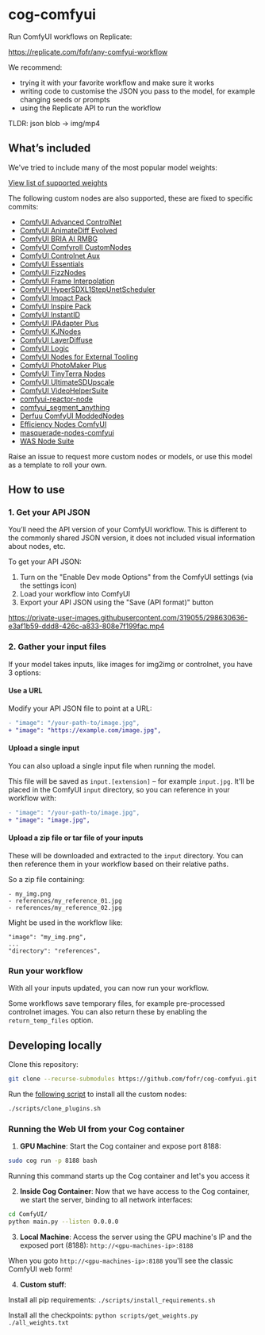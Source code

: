 # cog-comfyui

Run ComfyUI workflows on Replicate:

https://replicate.com/fofr/any-comfyui-workflow

We recommend:

- trying it with your favorite workflow and make sure it works
- writing code to customise the JSON you pass to the model, for example changing seeds or prompts
- using the Replicate API to run the workflow

TLDR: json blob -> img/mp4

## What’s included

We've tried to include many of the most popular model weights:

[View list of supported weights](https://github.com/fofr/cog-comfyui/blob/main/supported_weights.md)

The following custom nodes are also supported, these are fixed to specific commits:

- [ComfyUI Advanced ControlNet](https://github.com/Kosinkadink/ComfyUI-Advanced-ControlNet/tree/bd5bcbf)
- [ComfyUI AnimateDiff Evolved](https://github.com/Kosinkadink/ComfyUI-AnimateDiff-Evolved/tree/6148195)
- [ComfyUI BRIA AI RMBG](https://github.com/ZHO-ZHO-ZHO/ComfyUI-BRIA_AI-RMBG/tree/44a3f8f)
- [ComfyUI Comfyroll CustomNodes](https://github.com/Suzie1/ComfyUI_Comfyroll_CustomNodes/tree/d78b780)
- [ComfyUI Controlnet Aux](https://github.com/Fannovel16/comfyui_controlnet_aux/tree/6d6f63c)
- [ComfyUI Essentials](https://github.com/cubiq/ComfyUI_essentials/tree/101ebae)
- [ComfyUI FizzNodes](https://github.com/FizzleDorf/ComfyUI_FizzNodes/tree/cd6cadd)
- [ComfyUI Frame Interpolation](https://github.com/Fannovel16/ComfyUI-Frame-Interpolation/tree/5e11679)
- [ComfyUI HyperSDXL1StepUnetScheduler](https://github.com/fofr/ComfyUI-HyperSDXL1StepUnetScheduler/tree/5073c7a)
- [ComfyUI Impact Pack](https://github.com/fofr/ComfyUI-Impact-Pack/tree/07a18e7)
- [ComfyUI Inspire Pack](https://github.com/ltdrdata/ComfyUI-Inspire-Pack/tree/c8231dd)
- [ComfyUI InstantID](https://github.com/cubiq/ComfyUI_InstantID/tree/8b7932a)
- [ComfyUI IPAdapter Plus](https://github.com/cubiq/ComfyUI_IPAdapter_plus/tree/0d0a7b3)
- [ComfyUI KJNodes](https://github.com/kijai/ComfyUI-KJNodes/tree/48d5a18)
- [ComfyUI LayerDiffuse](https://github.com/huchenlei/ComfyUI-layerdiffuse/tree/151f746)
- [ComfyUI Logic](https://github.com/theUpsider/ComfyUI-Logic/tree/fb88973)
- [ComfyUI Nodes for External Tooling](https://github.com/Acly/comfyui-tooling-nodes/tree/bcb591c)
- [ComfyUI PhotoMaker Plus](https://github.com/shiimizu/ComfyUI-PhotoMaker-Plus/tree/4c61084)
- [ComfyUI TinyTerra Nodes](https://github.com/TinyTerra/ComfyUI_tinyterraNodes/tree/eda8a09)
- [ComfyUI UltimateSDUpscale](https://github.com/ssitu/ComfyUI_UltimateSDUpscale/tree/bcefc5b)
- [ComfyUI VideoHelperSuite](https://github.com/Kosinkadink/ComfyUI-VideoHelperSuite/tree/1dbf01b)
- [comfyui-reactor-node](https://github.com/Gourieff/comfyui-reactor-node/tree/ae81f62)
- [comfyui_segment_anything](https://github.com/storyicon/comfyui_segment_anything/tree/681d977)
- [Derfuu ComfyUI ModdedNodes](https://github.com/Derfuu/Derfuu_ComfyUI_ModdedNodes/tree/2ace4c4)
- [Efficiency Nodes ComfyUI](https://github.com/jags111/efficiency-nodes-comfyui/tree/1ac5f18)
- [masquerade-nodes-comfyui](https://github.com/BadCafeCode/tree/masquerade-nodes-comfyui/240209b)
- [WAS Node Suite](https://github.com/WASasquatch/was-node-suite-comfyui/tree/33534f2)

Raise an issue to request more custom nodes or models, or use this model as a template to roll your own.

## How to use

### 1. Get your API JSON

You’ll need the API version of your ComfyUI workflow. This is different to the commonly shared JSON version, it does not included visual information about nodes, etc.

To get your API JSON:

1. Turn on the "Enable Dev mode Options" from the ComfyUI settings (via the settings icon)
2. Load your workflow into ComfyUI
3. Export your API JSON using the "Save (API format)" button

https://private-user-images.githubusercontent.com/319055/298630636-e3af1b59-ddd8-426c-a833-808e7f199fac.mp4

### 2. Gather your input files

If your model takes inputs, like images for img2img or controlnet, you have 3 options:

#### Use a URL

Modify your API JSON file to point at a URL:

```diff
- "image": "/your-path-to/image.jpg",
+ "image": "https://example.com/image.jpg",
```

#### Upload a single input

You can also upload a single input file when running the model.

This file will be saved as `input.[extension]` – for example `input.jpg`. It'll be placed in the ComfyUI `input` directory, so you can reference in your workflow with:

```diff
- "image": "/your-path-to/image.jpg",
+ "image": "image.jpg",
```

#### Upload a zip file or tar file of your inputs

These will be downloaded and extracted to the `input` directory. You can then reference them in your workflow based on their relative paths.

So a zip file containing:

```
- my_img.png
- references/my_reference_01.jpg
- references/my_reference_02.jpg
```

Might be used in the workflow like:

```
"image": "my_img.png",
...
"directory": "references",
```

### Run your workflow

With all your inputs updated, you can now run your workflow.

Some workflows save temporary files, for example pre-processed controlnet images. You can also return these by enabling the `return_temp_files` option.

## Developing locally

Clone this repository:

```sh
git clone --recurse-submodules https://github.com/fofr/cog-comfyui.git
```

Run the [following script](https://github.com/fofr/cog-comfyui/blob/main/scripts/clone_plugins.sh) to install all the custom nodes:

```sh
./scripts/clone_plugins.sh
```

### Running the Web UI from your Cog container

1. **GPU Machine**: Start the Cog container and expose port 8188:
```sh
sudo cog run -p 8188 bash
```
Running this command starts up the Cog container and let's you access it

2. **Inside Cog Container**: Now that we have access to the Cog container, we start the server, binding to all network interfaces:
```sh
cd ComfyUI/
python main.py --listen 0.0.0.0
```

3. **Local Machine**: Access the server using the GPU machine's IP and the exposed port (8188):
`http://<gpu-machines-ip>:8188`

When you goto `http://<gpu-machines-ip>:8188` you'll see the classic ComfyUI web form!


4. **Custom stuff**: 

Install all pip requirements: 
`./scripts/install_requirements.sh`

Install all the checkpoints: 
`python scripts/get_weights.py ./all_weights.txt`

